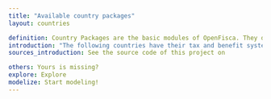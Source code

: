 ```yaml
---
title: "Available country packages"
layout: countries

definition: Country Packages are the basic modules of OpenFisca. They define the Parameters, Entities and Variables of a country.
introduction: "The following countries have their tax and benefit system model:"
sources_introduction: See the source code of this project on

others: Yours is missing?
explore: Explore
modelize: Start modeling!
---
```

